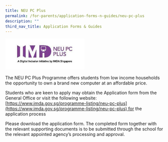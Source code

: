 ```yaml
---
title: NEU PC Plus
permalink: /for-parents/application-forms-n-guides/neu-pc-plus
description: ""
third_nav_title: Application Forms & Guides
---
```

<img src="/images/neu%20PC.jpg" 
     style="width:50%">

The NEU PC Plus Programme offers students from low income households the opportunity to own a brand new computer at an affordable price. 

Students who are keen to apply may obtain the Application form from the General Office or visit the following website: <br>
[https://www.imda.gov.sg/programme-listing/neu-pc-plus](https://www.imda.gov.sg/programme-listing/neu-pc-plus) for the application process

Please download the application form. The completed form together with the relevant supporting documents is to be submitted through the school for the relevant appointed agency’s processing and approval.
